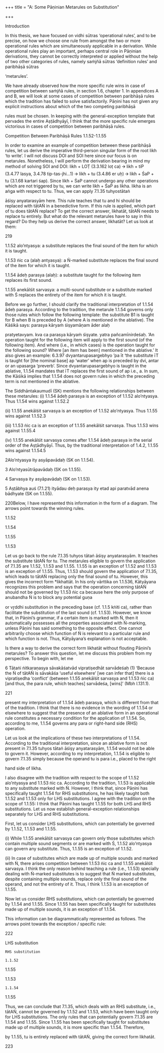 +++
title = "A: Some Pāṇinian Metarules on Substitution"

+++

Introduction 

In this thesis, we have focused on vidhi sūtras ‘operational rules’, and to be precise, on how  we choose one rule from amongst the two or more operational rules which are simultaneously  applicable in a derivation. While operational rules play an important, perhaps central role in  Pāṇinian derivations, they cannot be correctly interpreted or applied without the help of two  other categories of rules, namely saṁjñā sūtras ‘definition rules’ and paribhāṣā sūtras 

‘metarules’. 

We have already observed how the more specific rule wins in case of competition between  saṁjñā rules, in section 1.6, chapter 1. In appendices A and B, we will look at some cases of  competition between paribhāṣā rules which the tradition has failed to solve satisfactorily.  Pāṇini has not given any explicit instructions about which of the two competing paribhāṣā 

rules must be chosen. In keeping with the general-exception template that pervades the entire  Aṣṭādhyāyī, I think that the more specific rule emerges victorious in cases of competition  between paribhāṣā rules. 

Competition Between Paribhāṣā Rules 1.1.52-1.1.55 

In order to examine an example of competition between these paribhāṣā rules, let us derive the  imperative third-person singular form of the root likh ‘to write’. I will not discuss DOI and SOI  here since our focus is on metarules. Nonetheless, I will perform the derivation bearing in mind  my method of solving SOI and DOI: likh + LOṬ (3.3.162 loṭ ca) 🡪 likh + tiP (3.4.77 lasya,  3.4.78 tip-tas-jhi…1) 🡪 likh + tu (3.4.86 er uḥ) 🡪 likh + ŚaP + tu (3.1.68 kartari śap). Since  likh + ŚaP cannot undergo any other operations which are not triggered by tu, we can write  likh + ŚaP as likha. likha is an aṅga with respect to tu. Thus, we can apply 7.1.35 tuhyostātaṅ 

āśiṣy anyatarasyām here. This rule teaches that tu and hi should be replaced with tātAṄ in a  benedictive form. If this rule is applied, which part of tu does tātAṄ replace? To get the correct  answer, likhatāt, tātAṄ needs to replace tu entirely. But what do the relevant metarules have to  say in this regard? Do they help us derive the correct answer, likhatāt? Let us look at them: 

[^1]: The full sūtra reads: tip-tas-jhi-sip-thas-tha-mip-vas-mas-t(a)-ātām-jha-thās-āthām-dhvam-iḍ-vahi mahiṅ. 

219 

1.1.52 alo’ntyasya: a substitute replaces the final sound of the item for which it is taught. 

1.1.53 ṅic ca (alaḥ antyasya): a Ṅ-marked substitute replaces the final sound of the item for  which it is taught.  

1.1.54 ādeḥ parasya (alaḥ): a substitute taught for the following item replaces its first sound. 

1.1.55 anekālśit sarvasya: a multi-sound substitute or a substitute marked with Ś replaces the  entirety of the item for which it is taught. 

Before we go further, I should clarify the traditional interpretation of 1.1.54 ādeḥ parasya.  According to the tradition, the metarule 1.1.54 governs only those rules which follow the  following template: the substitute B1 is taught for B when B is preceded by A (where A is  mentioned in the ablative). The Kāśikā says: parasya kāryaṁ śiṣyamāṇam āder alaḥ 

pratyetavyam. kva ca parasya kāryaṁ śiṣyate. yatra pañcamīnirdeśaḥ. ‘An operation taught  for the following item will apply to the first sound (of the following item). And where (i.e., in  which cases) is the operation taught for the following sound? Where [an item has been]  mentioned in the ablative.’ It also gives an example: 6.3.97 dvyantarupasargebhyo ’pa īt ‘the  substitute īT is taught for [the nominal base] ap ‘water’ when ap is preceded by dvi, antar or  an upasarga ‘preverb’. Since dvyantarupasargebhyo is taught in the ablative, 1.1.54 mandates  that īT replaces the first sound of ap i.e., a. In sum, the Kāśikā implies that 1.1.54 does not  govern rules in which the preceding term is not mentioned in the ablative. 

The Siddhāntakaumudī (SK) mentions the following relationships between these metarules: (i) 1.1.54 ādeḥ parasya is an exception of 1.1.52 alo’ntyasya. Thus 1.1.54 wins against 1.1.52.2 

(ii) 1.1.55 anekālśit sarvasya is an exception of 1.1.52 alo’ntyasya. Thus 1.1.55 wins against  1.1.52.3 

(iii) 1.1.53 ṅic ca is an exception of 1.1.55 anekālśit sarvasya. Thus 1.1.53 wins against 1.1.55.4 

(iv) 1.1.55 anekālśit sarvasya comes after 1.1.54 ādeḥ parasya in the serial order of the  Aṣṭādhyāyī. Thus, by the traditional interpretation of 1.4.2, 1.1.55 wins against 1.1.54.5 

2Alo’ntyasya ity asyāpavādaḥ (SK on 1.1.54). 

3 Alo’ntyasūtrāpavādaḥ (SK on 1.1.55). 

4 Sarvasya ity asyāpavādaḥ (SK on 1.1.53). 

5 Aṣṭābhya auś (7.1.21) ityādau deḥ parasya ity etad api paratvād anena bādhyate (SK on 1.1.55).

220Below, I have represented this information in the form of a diagram. The arrows point towards  the winning rules. 

1.1.52  

1.1.54 

1.1.55 

  

1.1.53

Let us go back to the rule 7.1.35 tuhyos tātaṅ āśiṣy anyatarasyām. It teaches the substitute  tātAṄ for tu. The metarules eligible to govern the application of 7.1.35 are 1.1.52, 1.1.53 and  1.1.55. 1.1.55 is an exception of 1.1.52 and 1.1.53 is an exception of 1.1.55. Thus, 1.1.53 should  govern the application of 7.1.35, which leads to tātAṄ replacing only the final sound of tu.  However, this gives the incorrect form *likhattāt. In his only vārttika on 1.1.536, Kātyāyana  recognizes this problem and says that the operation concerning tātAṄ should not be governed  by 1.1.53 ṅic ca because here the only purpose of anubandha Ṅ is to block any potential guṇa 

or vr̥ddhi substitution in the preceding base (cf. 1.1.5 kṅiti ca), rather than facilitate the  substitution of the last sound (cf. 1.1.53). However, we know that, in Pāṇini’s grammar, if a  certain item is marked with Ṅ, then it automatically possesses all the properties associated with  Ṅ-marking, unless Pāṇini has said something to the opposite effect. One cannot arbitrarily  choose which function of Ṅ is relevant to a particular rule and which function is not. Thus,  Kātyāyana’s explanation is not acceptable.  

Is there a way to derive the correct form likhatāt without flouting Pāṇini’s metarules? To  answer this question, let me discuss this problem from my perspective. To begin with, let me 

6 Tātaṅi ṅitkaraṇasya sāvakāśatvād vipratiṣedhāt sarvādeśaḥ (1) ‘Because the Ṅ of tātAṄ is sāvakāśa ‘useful elsewhere’ [we can infer that] there is a vipratiṣedha ‘conflict’ (between 1.1.55 anekālśit  sarvasya and 1.1.53 ṅic ca) [and thus, the para rule, which teaches] sarvādeśa, [wins]’ (Mbh I.131.1). 

221 

present my interpretation of 1.1.54 ādeḥ parasya, which is different from that of the tradition.  I think that there is no evidence in the wording of 1.1.54 or elsewhere to suggest that the  presence of an ablative form in an operational rule constitutes a necessary condition for the  application of 1.1.54. So, according to me, 1.1.54 governs any para or right-hand side (RHS)  operation.  

Let us look at the implications of these two interpretations of 1.1.54. According to the  traditional interpretation, since an ablative form is not present in 7.1.35 tuhyos tātaṅ āśiṣy  anyatarasyām, 1.1.54 would not be able to govern it. However, according to my interpretation,  1.1.54 is eligible to govern 7.1.35 simply because the operand tu is para i.e., placed to the right 

hand side of likha.  

I also disagree with the tradition with respect to the scope of 1.1.52 alo’ntyasya and 1.1.53 ṅic  ca. According to the tradition, 1.1.53 is applicable to any substitute marked with Ṅ. However,  I think that, since Pāṇini has specifically taught 1.1.54 for RHS substitutions, he has likely  taught both 1.1.52 and 1.1.53 only for LHS substitutions. I agree with the tradition on the scope  of 1.1.55: I think that Pāṇini has taught 1.1.55 for both LHS and RHS substitutions. Let us now  establish general-exception relationships separately for LHS and RHS substitutions.  

First, let us consider LHS substitutions, which can potentially be governed by 1.1.52, 1.1.53  and 1.1.55.  

(i) While 1.1.55 anekālśit sarvasya can govern only those substitutes which contain multiple  sound segments or are marked with Ś, 1.1.52 alo’ntyasya can govern any substitute. Thus,  1.1.55 is an exception of 1.1.52. 

(ii) In case of substitutes which are made up of multiple sounds and marked with Ṅ, there arises  competition between 1.1.53 ṅic ca and 1.1.55 anekālśit sarvasya. I think the only reason behind  teaching a rule (i.e., 1.1.53) specially dealing with Ṅ-marked substitutes is to suggest that Ṅ marked substitutes, despite containing multiple sounds, replace only the final sound of the  operand, and not the entirety of it. Thus, I think 1.1.53 is an exception of 1.1.55.  

Now let us consider RHS substitutions, which can potentially be governed by 1.1.54 and 1.1.55.  Since 1.1.55 has been specifically taught for substitutes made up of multiple sounds, it is an  exception of 1.1.54.  

This information can be diagrammatically represented as follows. The arrows point towards  the exception / specific rule:

222 

LHS substitution 

	RHS substitution

	1.1.52  

1.1.55 

1.1.53

	1.1.54 

1.1.55

	







Thus, we can conclude that 7.1.35, which deals with an RHS substitute, i.e., tātAṄ, cannot be  governed by 1.1.52 and 1.1.53, which have been taught only for LHS substitutions. The only  rules that can potentially govern 7.1.35 are 1.1.54 and 1.1.55. Since 1.1.55 has been specifically  taught for substitutes made up of multiple sounds, it is more specific than 1.1.54. Therefore, 

by 1.1.55, tu is entirely replaced with tātAṄ, giving the correct form likhatāt. 

223 
